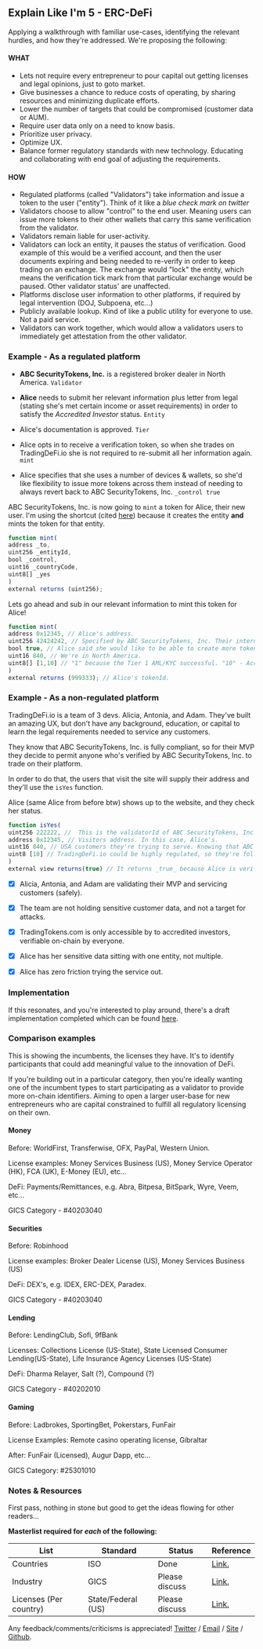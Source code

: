 ## Explain Like I'm 5 - ERC-DeFi

Applying a walkthrough with familiar use-cases, identifying the relevant hurdles, and how they're addressed. We're proposing the following:

#### WHAT
* Lets not require every entrepreneur to pour capital out getting licenses and legal opinions, just to goto market.
* Give businesses a chance to reduce costs of operating, by sharing resources and minimizing duplicate efforts.
* Lower the number of targets that could be compromised (customer data or AUM).
* Require user data only on a need to know basis. 
* Prioritize user privacy.
* Optimize UX.
* Balance former regulatory standards with new technology. Educating and collaborating with end goal of adjusting the requirements.

#### HOW
* Regulated platforms (called "Validators") take information and issue a token to the user ("entity"). Think of it like a *blue check mark on twitter*
* Validators choose to allow "control" to the end user. Meaning users can issue more tokens to their other wallets that carry this same verification from the validator.
* Validators remain liable for user-activity.
* Validators can lock an entity, it pauses the status of verification. Good example of this would be a verified account, and then the user documents expiring and being needed to re-verify in order to keep trading on an exchange. The exchange would "lock" the entity, which means the verification tick mark from that particular exchange would be paused. Other validator status' are unaffected.
* Platforms disclose user information to other platforms, if required by legal intervention (DOJ, Subpoena, etc...)
* Publicly available lookup. Kind of like a public utility for everyone to use. Not a paid service.
* Validators can work together, which would allow a validators users to immediately get attestation from the other validator. 

### Example - As a regulated platform

* **ABC SecurityTokens, Inc.** is a registered broker dealer in North America. `Validator`

* **Alice** needs to submit her relevant information plus letter from legal (stating she's met certain income or asset requirements) in order to satisfy the _Accredited Investor_ status. `Entity`

* Alice's documentation is approved. `Tier`

* Alice opts in to receive a verification token, so when she trades on TradingDeFi.io she is not required to re-submit all her information again. `mint`

* Alice specifies that she uses a number of devices & wallets, so she'd like flexibility to issue more tokens across them instead of needing to always revert back to ABC SecurityTokens, Inc. `_control true`

ABC SecurityTokens, Inc. is now going to `mint` a token for Alice, their new user. I'm using the shortcut (cited [here](https://github.com/sendwyre/EIP-Resources/blob/master/Interface.md)) because it creates the entity **and** mints the token for that entity.


``` js
function mint(
address _to, 
uint256 _entityId, 
bool _control, 
uint16 _countryCode, 
uint8[] _yes
) 
external returns (uint256);
```


Lets go ahead and sub in our relevant information to mint this token for Alice!



``` js
function mint(
address 0x12345, // Alice's address.
uint256 42424242, // Specified by ABC SecurityTokens, Inc. Their internal account Id.
bool true, // Alice said she would like to be able to create more tokens for herself. _control == true.
uint16 840, // We're in North America.
uint8[] [1,10] // "1" because the Tier 1 AML/KYC successful. "10" - Accredited Investor successful.
) 
external returns (999333); // Alice's tokenId.
```


### Example - As a non-regulated platform

TradingDeFi.io is a team of 3 devs. Alicia, Antonia, and Adam. They've built an amazing UX, but don't have any background, education, or capital to learn the legal requirements needed to service any customers.

They know that ABC SecurityTokens, Inc. is fully compliant, so for their MVP they decide to permit anyone who's verified by ABC SecurityTokens, Inc. to trade on their platform.

In order to do that, the users that visit the site will supply their address and they'll use the `isYes` function.

Alice (same Alice from before btw) shows up to the website, and they check her status.



``` js
function isYes(
uint256 222222, //  This is the validatorId of ABC SecurityTokens, Inc. Set by them when they first started.
address 0x12345, // Visitors address. In this case, Alice's.
uint16 840, // USA customers they're trying to serve. Knowing that ABC is regulated for this. 
uint8 [10] // TradingDeFi.io could be highly regulated, so they're following the ABC lead, and only permitting _Accredited Investors_ which is marked "10" to trade while they wait to save some funds to get a legal opinion.
) 
external view returns(true) // It returns _true_ because Alice is verified from her on-boarding.
```



- [x] Alicia, Antonia, and Adam are validating their MVP and servicing customers (safely).

- [x] The team are not holding sensitive customer data, and not a target for attacks.

- [x] TradingTokens.com is only accessible by to accredited investors, verifiable on-chain by everyone.

- [x] Alice has her sensitive data sitting with one entity, not multiple.

- [x] Alice has zero friction trying the service out.



### Implementation

If this resonates, and you're interested to play around, there's a draft implementation completed which can be found [here](https://github.com/sendwyre/yes-compliance-token).

### Comparison examples
This is showing the incumbents, the licenses they have. It's to identify participants that could add meaningful value to the innovation of DeFi.

If you're building out in a particular category, then you're ideally wanting one of the incumbent types to start participating as a validator to provide more on-chain identifiers. Aiming to open a larger user-base for new entrepreneurs who are capital constrained to fulfill all regulatory licensing on their own. 

#### Money
Before: WorldFirst, Transferwise, OFX, PayPal, Western Union.

License examples: Money Services Business (US), Money Service Operator (HK), FCA (UK), E-Money (EU), etc...

DeFi: Payments/Remittances, e.g. Abra, Bitpesa, BitSpark, Wyre, Veem, etc...

GICS Category - #40203040

#### Securities
Before: Robinhood

License examples: Broker Dealer License (US), Money Services Business (US)

DeFi: DEX's, e.g. IDEX, ERC-DEX, Paradex.

GICS Category - #40203040

#### Lending
Before: LendingClub, Sofi, 9fBank

Licenses: Collections License (US-State), State Licensed Consumer Lending(US-State), Life Insurance Agency Licenses (US-State)

DeFi: Dharma Relayer, Salt (?), Compound (?)

GICS Category - #40202010

#### Gaming
Before: Ladbrokes, SportingBet, Pokerstars, FunFair

License Examples: Remote casino operating license, Gibraltar

After: FunFair (Licensed), Augur Dapp, etc...

GICS Category: #25301010

### Notes & Resources

First pass, nothing in stone but good to get the ideas flowing for other readers...

**Masterlist required for _each_ of the following:**

List | Standard | Status | Reference
---- | -------- |------- |---------- |
Countries | ISO | Done | [Link.](https://www.iso.org/iso-3166-country-codes.html)
Industry | GICS | Please discuss | [Link.](https://en.wikipedia.org/wiki/Global_Industry_Classification_Standard)
Licenses (Per country) | State/Federal (US) | Please discuss | [Link.](https://docs.google.com/spreadsheets/d/1pcxcnSB_ViDZvao3ckSogUfbTbBalrU4WngYXgSiawE/edit?usp=sharing)



Any feedback/comments/criticisms is appreciated! [Twitter](https://www.twitter.com/sendwyre) / [Email](ERC@sendwyre.com) / [Site](https://www.sendwyre.com) / [Github](https://vignette.wikia.nocookie.net/epicrapbattlesofhistory/images/f/fd/2680765-nicolas_cage_you_dont_say.jpg/revision/latest?cb=20150209201221&format=original).
